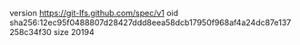 version https://git-lfs.github.com/spec/v1
oid sha256:12ec95f0488807d28427ddd8eea58dcb17950f968af4a24dc87e137258c34f30
size 20194
